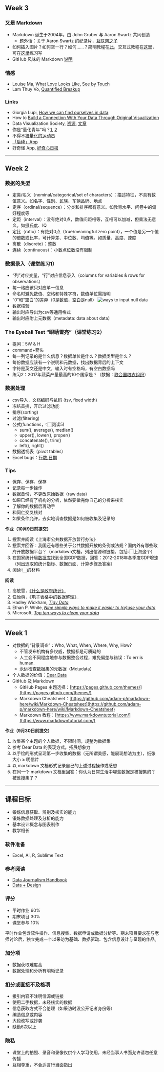 ## Week 3
### 又是 Markdown
- Markdown 诞生于2004年，由 John Gruber 与 Aaron Swartz 共同创造
  - 题外话：关于 Aaron Swartz 的纪录片，[互联网之子](https://movie.douban.com/subject/25785114/)
- 如何插入图片？如何空一行？如何……？简明教程在[此](https://commonmark.org/help/)，交互式教程在[这里](https://commonmark.org/help/tutorial/)，可在[这里](https://daringfireball.net/projects/markdown/dingus)练习写
- GitHub 风味的 Markdown [说明](https://github.github.com/gfm/)

### 情感
- Louise Ma, [What Love Looks Like](https://vimeo.com/70813009), [See by Touch](https://love.seebytouch.com/tagged/diagram/page/17)
- Lam Thuy Vo, [Quantified Breakup](https://quantifiedbreakup.tumblr.com/page/2) 

### Links
- Giorgia Lupi, [How we can find ourselves in data](https://www.ted.com/talks/giorgia_lupi_how_we_can_find_ourselves_in_data)
- How to [Build a Connection With Your Data Through Original Visualization](https://dataviztoday.com/shownotes/28)
- Data Visualization Society, [资源](https://www.datavisualizationsociety.com/), [文章](https://medium.com/nightingale)
- 你是“量化青年”吗？[1](http://www.qdaily.com/articles/31671.html), [2](http://notch.qdaily.com/mobile/posts/4878.html)
- 不得不[被量化的运动员](http://www.qdaily.com/articles/38283.html)
- [「后续」App](https://www.weibo.com/p/1005056581210531)
- 好奇怪 App, [好奇心日报](http://www.qdaily.com/articles/64091.html)

* * *

## Week 2
### 数据的类型
- 定类/名义（nominal/categorical/set of characters）：描述特征，不具有数值意义。如名字、性别、民族、车辆品牌、地点
- 定序（ordinal/sequence）：分类和排序都有意义。如教育水平、问卷中的偏好程度等
- 定距（interval）：没有绝对0点，数值间距相等，互相可以加减，但乘法无意义。如摄氏度、IQ
- 定比（ratio）：有绝对0点（true/meaningful zero point），一个值是另一个值的倍数或比率，可计算差、中位数、均值等。如质量、高度、速度
- 离散（discrete）：整数
- 连续（continuous）：小数点位数没有限制
  
### 数据录入（课堂练习1）
- “列”对应变量，“行”对应信息录入（columns for variables & rows for observations）
- 每一格应该只对应单一信息
- 命名时避免数值、空格和特殊字符，数值单位需指明
- “0”和“空白”的差异（0是数值，空白是null）
  ![ways to input null data](null.png)
- 数据核验
- 输出时应导出为csv等通用格式
- 输出时应附上元数据（metadata: data about data）

### The Eyeball Test “眼睛雪亮”（课堂练习2）
- 提问：5W & H
- command+箭头
- 每一列记录的是什么信息？数据单位是什么？数据类型是什么？
- 每份数据应该有一个说明和元数据，找出数据背后的上下文
- 字符是英文还是中文，输入时有空格吗，有空白数据吗
- 练习2：2017年蔬菜产量最高的10个国家是？（数据：[联合国粮农组织](http://www.fao.org/faostat/zh/?#data)）

### 数据处理
- csv导入，文档编码与乱码 (tsv, fixed width)
- 冻结首排，开启过滤功能
- 排序(sorting)
- 过滤(filtering)
- 公式(functions，👇🏻阅读5)
  - sum(), average(), median()
  - upper(), lower(), proper()
  - concatenate(), trim()
  - left(), right()
- 数据透视表（pivot tables）
- Excel bugs：[行数](https://blog.csdn.net/zhongguomao/article/details/77737800),[日期](https://www.cnblogs.com/guogangj/p/9419453.html)
  
### Tips
- 保存、保存、保存
- 记录每一步操作
- 数据备份，不更改原始数据（raw data）
- 如果已经有了机构的分析，依然要做完你自己的分析来核实
- 了解你的数据后再动手
- 和同仁交叉核对
- 如果条件允许，去实地调查数据是如何被收集及记录的

**作业（10月9日前提交）**
1. 搜索并阅读《上海市公共数据开放暂行办法》
2. 搜索并回答：我国还有哪些关于公共数据开放的条例或法规？国内外有哪些政府开放数据平台？（markdown文档，列出信源和链接，包括👆🏻上海这个）
3. 在国家统计局[数据库](http://data.stats.gov.cn/index.htm)找到全国GDP数据，回答：2012-2018年各季度GDP增速（列出选取的统计指标、数据页面、计算步骤及答案）
4. 阅读👇🏻的材料

**阅读**
1. 高敏雪，[《什么是政府统计》](https://cosx.org/2019/08/what-is-gov-stats/)
2. 任怡萌，[《电子表格中的数据整理》](https://cosx.org/2018/07/data-organization-in-spreadsheets/)
3. Hadley Wickham, [_Tidy Data_](https://www.jstatsoft.org/article/view/v059i10)
4. Ethan P. White, [_Nine simple ways to make it easier to (re)use your data_](https://peerj.com/preprints/7/)
5. Microsoft, [_Top ten ways to clean your data_](https://support.office.com/en-us/article/Top-ten-ways-to-clean-your-data-2844b620-677c-47a7-ac3e-c2e157d1db19)

* * *

## Week 1
- 对数据的“背景调查”：Who, What, When, Where, Why, How?
  - 不管发布机构有多权威，数据都是可质疑的
  - 人工会不同程度地参与数据整合过程，难免偏差与错误：To err is human.
  - 永远检查数据集的元数据（Metadata）
- 个人数据的价值：[Dear Data](https://www.dear-data.com/theproject)
- GitHub 及 Markdown
  - GitHub Pages 主题选择：[https://pages.github.com/themes/](https://pages.github.com/themes/)
  - Markdown Cheatsheet：[https://github.com/adam-p/markdown-here/wiki/Markdown-Cheatsheet](https://github.com/adam-p/markdown-here/wiki/Markdown-Cheatsheet)
  - Markdown 教程：[https://www.markdowntutorial.com/](https://www.markdowntutorial.com/)

**作业（9月30日前提交）**
1. 收集某个主题的个人数据，不限时间，规整为数据集
2. 参考 Dear Data 的表现方式，拓展想象力
3. 以手绘的形式呈现第一步收集的数据（无所谓美感，能展现想法为主），纸张大小 ≥ 明信片
4. 以 markdown 文档形式记录自己的上述过程操作或感想
5. 在同一个 markdown 文档里回答：你认为日常生活中哪些数据是被搜集的？被谁搜集了？

* * *
 
## 课程目标
- 锻炼信息获取、辨别及核实的能力
- 锻炼数据处理及分析的能力
- 基本设计概念与图表制作
- 教学相长

### 软件准备
- Excel, Ai, R, Sublime Text

### 参考阅读
- [Data Journalism Handbook](https://datajournalism.com/read/handbook/two)
- [Data + Design](http://orm-atlas2-prod.s3.amazonaws.com/pdf/13a07b19e01a397d8855c0463d52f454.pdf)

### 评分
- 平时作业 60%
- 期末项目 30%
- 课堂参与 10%

平时作业包含软件操作、信息搜集、数据申请或数据分析等。期末项目要求在与老师讨论后，独立完成一个以采访为基础、数据驱动、包含信息设计与呈现的作品。

### 加分项
- 数据获取难度高
- 数据处理和分析有明晰记录

### 扣分或直接不及格项
- 援引内容不注明信源或链接
- 使用二手数据，未经核实的数据
- 信息获取方式不合伦理（如采访时没公开记者身份等）
- 编造信息或内容
- 大段改写或抄袭
- 缺勤6次以上

### 隐私
- 课堂上的拍照、录音和录像仅供个人学习使用，未经当事人书面允许请勿任意传播
- 互相尊重，不合适言行当面指出
